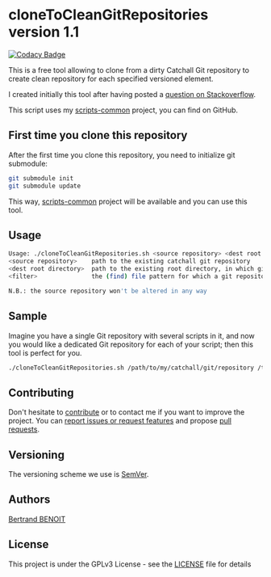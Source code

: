 # cloneToCleanGitRepositories version 1.1

[![Codacy Badge](https://api.codacy.com/project/badge/Grade/3e4ce1255ba84133a898d5bd94d6e8f7)](https://app.codacy.com/app/bertrand-benoit/cloneToCleanGitRepositories?utm_source=github.com&utm_medium=referral&utm_content=bertrand-benoit/cloneToCleanGitRepositories&utm_campaign=Badge_Grade_Dashboard)

This is a free tool allowing to clone from a dirty Catchall Git repository to create clean repository for each specified versioned element.

I created initially this tool after having posted a [question on Stackoverflow](https://stackoverflow.com/q/53396677/10524205).

This script uses my [scripts-common](https://github.com/bertrand-benoit/scripts-common) project, you can find on GitHub.

## First time you clone this repository
After the first time you clone this repository, you need to initialize git submodule:
```bash
git submodule init
git submodule update
```

This way, [scripts-common](https://github.com/bertrand-benoit/scripts-common) project will be available and you can use this tool.

## Usage
```bash
Usage: ./cloneToCleanGitRepositories.sh <source repository> <dest root directory> <filter>
<source repository>    path to the existing catchall git repository
<dest root directory>  path to the existing root directory, in which git repositories will be created
<filter>		       the (find) file pattern for which a git repository must be created

N.B.: the source repository won't be altered in any way
```

## Sample
Imagine you have a single Git repository with several scripts in it, and now you would like a dedicated Git repository for each of your script; then this tool is perfect for you.

```bash
./cloneToCleanGitRepositories.sh /path/to/my/catchall/git/repository /tmp/myFirstTest '*.sh'
```

## Contributing
Don't hesitate to [contribute](https://opensource.guide/how-to-contribute/) or to contact me if you want to improve the project.
You can [report issues or request features](https://github.com/bertrand-benoit/cloneToCleanGitRepositories/issues) and propose [pull requests](https://github.com/bertrand-benoit/cloneToCleanGitRepositories/pulls).

## Versioning
The versioning scheme we use is [SemVer](http://semver.org/).

## Authors
[Bertrand BENOIT](mailto:contact@bertrand-benoit.net)

## License
This project is under the GPLv3 License - see the [LICENSE](LICENSE) file for details

